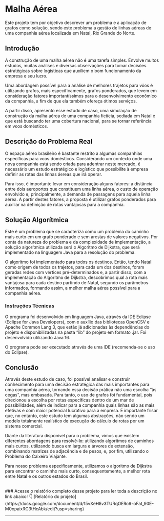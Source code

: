 # Malha Aérea

Este projeto tem por objetivo descrever um problema e a aplicação de grafos como solução, sendo este problema a gestão de linhas aéreas de uma companhia aérea localizada em Natal, Rio Grande do Norte.

## Introdução
A construção de uma malha aérea não é uma tarefa simples. Envolve muitos estudos, muitas análises e diversas observações para tomar decisões estratégicas sobre logísticas que auxiliem o bom funcionamento da empresa e seu lucro.

Uma abordagem possível para a análise de melhores trajetos para vôos é utilizando grafos, mais especificamente, grafos ponderados, que levem em consideração fatores importantíssimos para o desenvolvimento econômico da companhia, a fim de que ela também ofereça ótimos serviços.

A partir disso, apresento esse estudo de caso, uma simulação de construção da malha aérea de uma companhia fictícia, sediada em Natal e que está buscando ter uma cobertura nacional, para se tornar referência em voos domésticos.

## Descrição do Problema Real
O espaço aéreo brasileiro é bastante restrito a algumas companhias específicas para voos domésticos. Considerando um contexto onde uma nova companhia está sendo criada para adentrar neste mercado, é necessário um estudo estratégico e logístico que possibilite à empresa definir as rotas das linhas áereas que irá operar.

Para isso, é importante levar em consideração alguns fatores: a distância entre dois aeroportos que constituem uma linha aérea, o custo de operação envolvido e, principalmente, a demanda de passagens para aquela linha aérea. A partir destes fatores, a proposta é utilizar grafos ponderados para auxiliar na definição de rotas vantajosas para a companhia.

## Solução Algorítmica
Este é um problema que se caracteriza como um problema do caminho mais curto em um grafo ponderado e sem arestas de valores negativos. Por conta da natureza do problema e da complexidade de implementação, a solução algorítmica utilizada será o Algoritmo de Dijkstra, que será implementado na linguagem Java para a resolução do problema.

O algoritmo foi implementado para todos os destinos. Então, tendo Natal como origem de todos os trajetos, para cada um dos destinos, foram geradas redes com vértices pré-determinados e, a partir disso, com a implementação do Algoritmo de Dijkstra, descobrimos qual a rota mais vantajosa para cada destino partindo de Natal, segundo os parâmetros informados, formando assim, a melhor malha aérea possível para a companhia aérea.

### Instruções Técnicas
O programa foi desenvolvido em linguagem Java, através da IDE Eclipse (Eclipse for Java Developers), com o auxílio das bibliotecas OpenCSV e Apache Common Lang 3, que estão já adicionadas às dependências do projeto e disponibilizadas na pasta “lib” do projeto em formato .jar. Foi desenvolvido utilizando Java 16.

O programa pode ser executado através de uma IDE (recomenda-se o uso do Eclipse).

## Conclusão
Através deste estudo de caso, foi possível analisar e construir conhecimento para uma decisão estratégica das mais importantes para uma companhia aérea, tornando essa decisão prática não uma escolha “às cegas”, mas embasada. Para tanto, o uso de grafos foi fundamental, pois direcionou a escolha por rotas específicas dentro de um mar de possibilidades, além de indicar para a companhia quais linhas são as mais efetivas e com maior potencial lucrativo para a empresa. É importante frisar que, no entanto, este estudo tem algumas abstrações, não sendo um modelo totalmente realístico de execução do cálculo de rotas por um sistema comercial.

Diante da literatura disponível para o problema, vimos que existem diferentes abordagens para resolvê-lo: utilizando algoritmos de caminhos mais curtos, utilizando busca em largura e árvores de extensão, combinando matrizes de adjacência e de pesos, e, por fim, utilizando o Problema do Caixeiro Viajante.

Para nosso problema especificamente, utilizamos o algoritmo de Dijkstra para encontrar o caminho mais curto, consequentemente, a melhor rota entre Natal e os outros estados do Brasil.

<br/>
### Acesse o relatório completo desse projeto para ler toda a descrição no link abaixo! 👇
[Relatório do projeto](https://docs.google.com/document/d/15vXeH8v3TURqOERo9-oFat_90E-M0opaixRC3tHcAbk/edit?usp=sharing)

---
